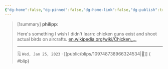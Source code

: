 ```yaml
---
{"dg-home":false,"dg-pinned":false,"dg-home-link":false,"dg-publish":true,"type":"blip","disabled rules":["yaml-title","yaml-title-alias","file-name-heading"],"title":"philipp on mastodon @ 2023-01-25","created-date":"2023-01-25T07:47:37","id":109748738966324530,"updated-date":"2025-05-02T08:50:43","dg-path":"blips/109748738966324534.md","permalink":"/blips/109748738966324534/","dgPassFrontmatter":true,"created":"2023-01-25T07:47:37","updated":"2025-05-02T08:50:43"}
---
```


> [!summary] **philipp**:
>
> Here's something I wish I didn't learn: chicken guns exist and shoot actual birds on aircrafts. [en.wikipedia.org/wiki/Chicken_…](https://en.wikipedia.org/wiki/Chicken_gun)
> - - -
>
> 🗓️ `Wed, Jan 25, 2023` · [[public/blips/109748738966324534\|🔗]]
{ #blip}

